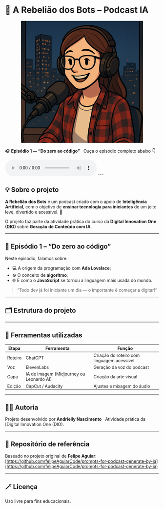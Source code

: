 # 🤖 A Rebelião dos Bots – Podcast IA

<p align="center">
  <img src="assets/capa_episodio1.png" alt="Capa do podcast A Rebelião dos Bots" width="400">
</p>

🎧 **Episódio 1 — “Do zero ao código”**  
Ouça o episódio completo abaixo 👇  

<audio controls>
  <source src="https://github.com/Andrynasc/a-rebeliao-dos-bots/releases/download/ep_1/episodio1_audio_final.mp3" type="audio/mpeg">
  Seu navegador não suporta o elemento de áudio.
</audio>
---

## 💡 Sobre o projeto

**A Rebelião dos Bots** é um podcast criado com o apoio de **Inteligência Artificial**, com o objetivo de **ensinar tecnologia para iniciantes** de um jeito leve, divertido e acessível. 🚀  

O projeto faz parte da atividade prática do curso da **Digital Innovation One (DIO)** sobre **Geração de Conteúdo com IA**.

---

## 🧠 Episódio 1 – “Do zero ao código”

Neste episódio, falamos sobre:
- 💻 A origem da programação com **Ada Lovelace**;  
- ⚙️ O conceito de **algoritmo**;  
- 🌐 E como o **JavaScript** se tornou a linguagem mais usada do mundo.  

> “Todo dev já foi iniciante um dia — o importante é começar a digitar!”

---

## 🗂️ Estrutura do projeto


---

## 🧩 Ferramentas utilizadas

| Etapa | Ferramenta | Função |
|-------|-------------|--------|
| Roteiro | ChatGPT | Criação do roteiro com linguagem acessível |
| Voz | ElevenLabs | Geração da voz do podcast |
| Capa | IA de Imagem (Midjourney ou Leonardo AI) | Criação da arte visual |
| Edição | CapCut / Audacity | Ajustes e mixagem do áudio |

---

## 👩‍💻 Autoria
Projeto desenvolvido por **Andrielly Nascimento**  
Atividade prática da [Digital Innovation One (DIO).

---

## 🔗 Repositório de referência
Baseado no projeto original de **Felipe Aguiar**:  
[https://github.com/felipeAguiarCode/prompts-for-podcast-generate-by-ia](https://github.com/felipeAguiarCode/prompts-for-podcast-generate-by-ia)

---

## 🪄 Licença
Uso livre para fins educacionais.
